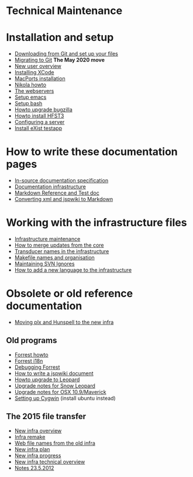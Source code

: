 # Technical Maintenance

# Installation and setup

<div class="twocolumn" markdown="1">

* [Downloading from Git and set up your files](SetUpTheFiles.html)
* [Migrating to Git](MigratingToGit.html) **The May 2020 move**
* [New user overview](install-overview.html)
* [Installing XCode](InstallingXCode.html)
* [MacPorts installation](MacPorts.html)
* [Nikola howto](nikola.html)
* [The webservers](webserver.html)
* [Setup emacs](setup-emacs-howto.html)
* [Setup bash](docu-setup-bash.html)
* [Howto upgrade bugzilla](upgrade-bugzilla.html)
* [Howto install HFST3](compiling_HFST3.html)
* [Configuring a server](SettingUpAMultiuserServer.html)
* [Install eXist testapp](eXist-install-testapp.html)

</div>

# How to write these documentation pages
* [In-source documentation specification](infraremake/In-sourceDocumentationSpecification.html)
* [Documentation infrastructure](docinfra.md)
* [Markdown Reference and Test doc](MarkdownTestReference.md)
* [Converting xml and jspwiki to Markdown](ConvertingDocsToMarkdown.md)

# Working with the infrastructure files
* [Infrastructure maintenance](infraremake/NewInfraMaintenance.html)
* [How to merge updates from the core](infraremake/HowToMergeUpdatesFromCore.html)
* [Transducer names in the infrastructure](infraremake/TransducerNamesInTheNewInfra.html)
* [Makefile names and organisation](infraremake/MakefileNamesAndOrganisation.html)
* [Maintaining SVN Ignores](infraremake/MaintainingSVNIgnores.html)
* [How to add a new language to the infrastructure](infraremake/HowToAddANewLanguage.html)

# Obsolete or old reference documentation

* [Moving plx and Hunspell to the new infra](infraremake/MovingPLXAndHunspellToTheNewInfra.html)

## Old programs
* [Forrest howto](forrest-howto.html)
* [Forrest i18n](forrest-i18n.html)
* [Debugging Forrest](ForrestDebugging.html)
* [How to write a jspwiki document](jspwiki-howto.html)
* [Howto upgrade to Leopard](leopard-upgrade.html)
* [Upgrade notes for Snow Leopard](snow-leopard-upgrade.html)
* [Upgrade notes for OSX 10.9/Maverick](MaverickUpgradeNotes.html)
* [Setting up Cygwin](CygwinSetup.html) (install ubuntu instead)

## The 2015 file transfer
* [New infra overview](infraremake/NewInfraOverview.html)
* [Infra remake](infraremake/InfraRemake.html)
* [Web file names from the old infra](infraremake/WebFilenamesFromOldinfra.html)
* [New infra plan](infraremake/NewInfraPlan.html)
* [New infra progress](infraremake/NewInfraProgress.html)
* [New infra technical overview](infraremake/NewInfraTechnicalOverview.html)
* [Notes 23.5.2012](infraremake/Notes_2012-05-23.txt)
